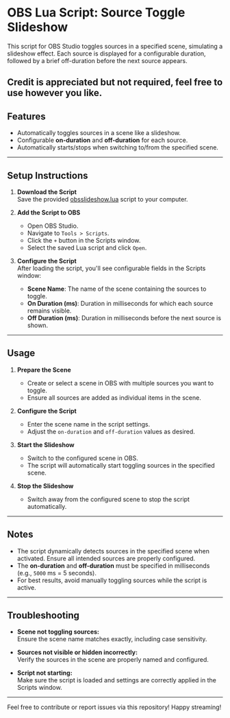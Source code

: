 # OBS Lua Script: Source Toggle Slideshow

This script for OBS Studio toggles sources in a specified scene, simulating a slideshow effect. Each source is displayed for a configurable duration, followed by a brief off-duration before the next source appears.

Credit is appreciated but not required, feel free to use however you like.
---

## Features

- Automatically toggles sources in a scene like a slideshow.
- Configurable **on-duration** and **off-duration** for each source.
- Automatically starts/stops when switching to/from the specified scene.

---

## Setup Instructions

1. **Download the Script**  
   Save the provided [obsslideshow.lua](./obsslideshow.lua) script to your computer.

2. **Add the Script to OBS**  
   - Open OBS Studio.  
   - Navigate to `Tools > Scripts`.  
   - Click the `+` button in the Scripts window.  
   - Select the saved Lua script and click `Open`.

3. **Configure the Script**  
   After loading the script, you'll see configurable fields in the Scripts window:
   - **Scene Name**: The name of the scene containing the sources to toggle.
   - **On Duration (ms)**: Duration in milliseconds for which each source remains visible.
   - **Off Duration (ms)**: Duration in milliseconds before the next source is shown.

---

## Usage

1. **Prepare the Scene**  
   - Create or select a scene in OBS with multiple sources you want to toggle.  
   - Ensure all sources are added as individual items in the scene.

2. **Configure the Script**  
   - Enter the scene name in the script settings.  
   - Adjust the `on-duration` and `off-duration` values as desired.

3. **Start the Slideshow**  
   - Switch to the configured scene in OBS.  
   - The script will automatically start toggling sources in the specified scene.

4. **Stop the Slideshow**  
   - Switch away from the configured scene to stop the script automatically.

---

## Notes

- The script dynamically detects sources in the specified scene when activated. Ensure all intended sources are properly configured.
- The **on-duration** and **off-duration** must be specified in milliseconds (e.g., `5000` ms = 5 seconds).
- For best results, avoid manually toggling sources while the script is active.

---

## Troubleshooting

- **Scene not toggling sources:**  
  Ensure the scene name matches exactly, including case sensitivity.

- **Sources not visible or hidden incorrectly:**  
  Verify the sources in the scene are properly named and configured.

- **Script not starting:**  
  Make sure the script is loaded and settings are correctly applied in the Scripts window.

---

Feel free to contribute or report issues via this repository! Happy streaming!

